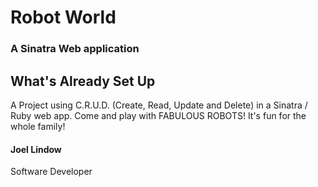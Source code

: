 # Robot World
### A Sinatra Web application

## What's Already Set Up

A Project using C.R.U.D. (Create, Read, Update and Delete) in a Sinatra / Ruby web app.
Come and play with FABULOUS ROBOTS! It's fun for the whole family!

#### Joel Lindow
Software Developer
